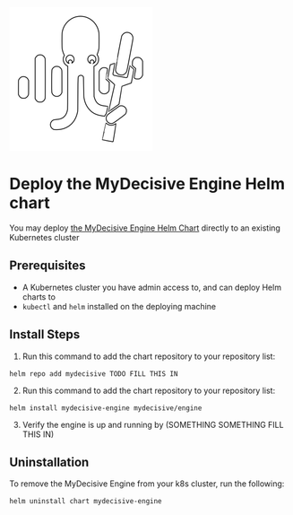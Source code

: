<img src="../images/Engineer-white.svg" alt="MyDecisive logo" class="left" /><br />

# Deploy the MyDecisive Engine Helm chart

You may deploy [the MyDecisive Engine Helm Chart](#) directly to an existing Kubernetes cluster

## Prerequisites

- A Kubernetes cluster you have admin access to, and can deploy Helm charts to
- `kubectl` and `helm` installed on the deploying machine

## Install Steps

1. Run this command to add the chart repository to your repository list:

```shell
helm repo add mydecisive TODO FILL THIS IN
```

2. Run this command to add the chart repository to your repository list:

```shell
helm install mydecisive-engine mydecisive/engine
```

3. Verify the engine is up and running by (SOMETHING SOMETHING FILL THIS IN)

## Uninstallation

To remove the MyDecisive Engine from your k8s cluster, run the following:

```shell
helm uninstall chart mydecisive-engine
```
